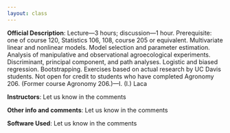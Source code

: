 ```yaml
---
layout: class
---
```


**Official Description**: Lecture—3 hours; discussion—1 hour. Prerequisite: one of course 120, Statistics 106, 108, course 205 or equivalent. Multivariate linear and nonlinear models. Model selection and parameter estimation. Analysis of manipulative and observational agroecological experiments. Discriminant, principal component, and path analyses. Logistic and biased regression. Bootstrapping. Exercises based on actual research by UC Davis students. Not open for credit to students who have completed Agronomy 206. (Former course Agronomy 206.)—I. (I.) Laca

**Instructors**: Let us know in the comments

**Other info and comments**: Let us know in the comments
 
**Software Used**: Let us know in the comments